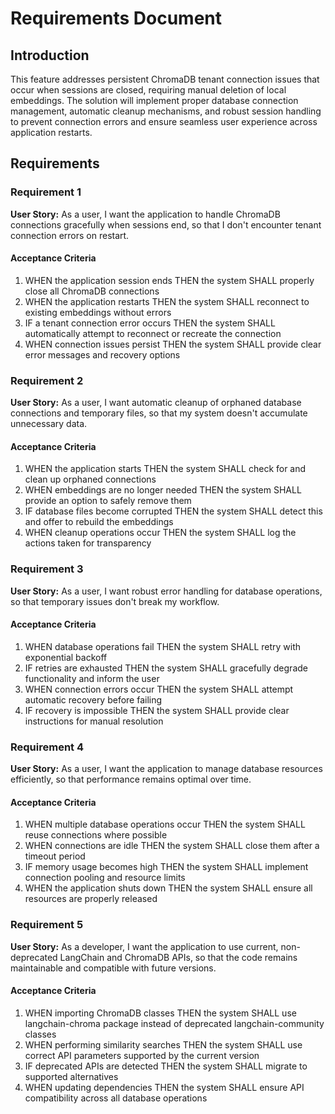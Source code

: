 # Requirements Document

## Introduction

This feature addresses persistent ChromaDB tenant connection issues that occur when sessions are closed, requiring manual deletion of local embeddings. The solution will implement proper database connection management, automatic cleanup mechanisms, and robust session handling to prevent connection errors and ensure seamless user experience across application restarts.

## Requirements

### Requirement 1

**User Story:** As a user, I want the application to handle ChromaDB connections gracefully when sessions end, so that I don't encounter tenant connection errors on restart.

#### Acceptance Criteria

1. WHEN the application session ends THEN the system SHALL properly close all ChromaDB connections
2. WHEN the application restarts THEN the system SHALL reconnect to existing embeddings without errors
3. IF a tenant connection error occurs THEN the system SHALL automatically attempt to reconnect or recreate the connection
4. WHEN connection issues persist THEN the system SHALL provide clear error messages and recovery options

### Requirement 2

**User Story:** As a user, I want automatic cleanup of orphaned database connections and temporary files, so that my system doesn't accumulate unnecessary data.

#### Acceptance Criteria

1. WHEN the application starts THEN the system SHALL check for and clean up orphaned connections
2. WHEN embeddings are no longer needed THEN the system SHALL provide an option to safely remove them
3. IF database files become corrupted THEN the system SHALL detect this and offer to rebuild the embeddings
4. WHEN cleanup operations occur THEN the system SHALL log the actions taken for transparency

### Requirement 3

**User Story:** As a user, I want robust error handling for database operations, so that temporary issues don't break my workflow.

#### Acceptance Criteria

1. WHEN database operations fail THEN the system SHALL retry with exponential backoff
2. IF retries are exhausted THEN the system SHALL gracefully degrade functionality and inform the user
3. WHEN connection errors occur THEN the system SHALL attempt automatic recovery before failing
4. IF recovery is impossible THEN the system SHALL provide clear instructions for manual resolution

### Requirement 4

**User Story:** As a user, I want the application to manage database resources efficiently, so that performance remains optimal over time.

#### Acceptance Criteria

1. WHEN multiple database operations occur THEN the system SHALL reuse connections where possible
2. WHEN connections are idle THEN the system SHALL close them after a timeout period
3. IF memory usage becomes high THEN the system SHALL implement connection pooling and resource limits
4. WHEN the application shuts down THEN the system SHALL ensure all resources are properly released

### Requirement 5

**User Story:** As a developer, I want the application to use current, non-deprecated LangChain and ChromaDB APIs, so that the code remains maintainable and compatible with future versions.

#### Acceptance Criteria

1. WHEN importing ChromaDB classes THEN the system SHALL use langchain-chroma package instead of deprecated langchain-community classes
2. WHEN performing similarity searches THEN the system SHALL use correct API parameters supported by the current version
3. IF deprecated APIs are detected THEN the system SHALL migrate to supported alternatives
4. WHEN updating dependencies THEN the system SHALL ensure API compatibility across all database operations